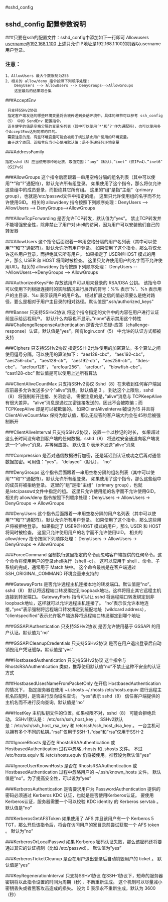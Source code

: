 #sshd_config

## sshd_config 配置参数说明
###只要在ssh的配置文件：sshd_config中添加如下一行即可
    Allowusers username@192.168.1.100
    上述只允许IP地址是192.168.1.100的机器以username用户登录。
    
### 注意：
    1、AllowUsers 最大个数限制为255
    2、相关的 allow/deny 指令按照下列顺序处理：
        DenyUsers --> AllowUsers --> DenyGroups-->AllowGroups
        这里最后的结果取合集
    
###AcceptEnv

     只支持SSHv2协议
     指定客户端发送的哪些环境变量将会被传递到会话环境中。具体的细节可以参考 ssh_config（5） 中的 SendEnv 配置指令。
     该关健字的值是空格分隔的变量名列表（其中可以使用’*'和’?'作为通配符），也可以使用多个AcceptEnv达到同样的目的。
     需要注意的是，有些环境变量可能会被用于绕过禁止用户使用的环境变量。
     由于这个原因，该指令应当小心使用默认值：是不传递任何环境变量
 
###AddressFamily 

    指定sshd（8）应当使用哪种地址族，取值范围：”any”（默认）、”inet”（仅IPv4）、”inet6″（仅IPv6）
 
###AllowGroups 
    这个指令后面跟着一串用空格分隔的组名列表（其中可以使用”*”和”?”通配符），默认允许所有组登录。
    如果使用了这个指令，那么将仅允许这些组中的成员登录，而拒绝其它所有组。
    这里的”组”是指”主组”（primary group），也就是/etc/passwd文件中指定的组。
    这里只允许使用组的名字而不允许使用GID。
    相关的 allow/deny 指令按照下列顺序处理：DenyUsers --> AllowUsers --> DenyGroups-->AllowGroups
 
###AllowTcpForwarding
    是否允许TCP转发，默认值为”yes”。
    禁止TCP转发并不能增强安全性，除非禁止了用户对shell的访问，因为用户可以安装他们自己的转发器
 
###AllowUsers 
    这个指令后面跟着一串用空格分隔的用户名列表（其中可以使用”*”和”?”通配符）。默认允许所有用户登录。
    如果使用了这个指令，那么将仅允许这些用户登录，而拒绝其它所有用户。
    如果指定了 USER@HOST 模式的用户，那么 USER 和 HOST 将同时被检查。
    这里只允许使用用户的名字而不允许使用UID。相关的 allow/deny 指令按照下列顺序处理：
    DenyUsers -->AllowUsers-->DenyGroups --> AllowGroups
 
###AuthorizedKeysFile
    存放该用户可以用来登录的 RSA/DSA 公钥。
    该指令中可以使用下列根据连接时的实际情况进行展开的符号：%% 表示’%'、%h 表示用户的主目录、%u 表示该用户的用户名。
    经过扩展之后的值必须要么是绝对路径，要么是相对于用户主目录的相对路径。默认值是”.ssh/authorized_keys”
 
###Banner
     只支持SSHv2协议
     将这个指令指定的文件中的内容在用户进行认证前显示给远程用户。
     默认什么内容也不显示。”none”表示禁用这个特性
###ChallengeResponseAuthentication 
     是否允许质疑-应答（challenge-response）认证。默认值是”yes”。所有login.conf（5） 中允许的认证方式都被支持
 
###Ciphers
    只支持SSHv2协议
    指定SSH-2允许使用的加密算法。多个算法之间使用逗号分隔。可以使用的算法如下：
    “aes128-cbc”， “aes192-cbc”， “aes256-cbc”， “aes128-ctr”， “aes192-ctr”， “aes256-ctr”，
    “3des-cbc”， “arcfour128″， “arcfour256″， “arcfour”， “blowfish-cbc”， “cast128-cbc”
    默认值是可以使用上述所有算法
 
###ClientAliveCountMax
    只支持SSHv2协议
    Sshd（8）在未收到任何客户端回应前最多允许发送多少个”alive”消息。默认值是 3 。
    到达这个上限后，sshd（8） 将强制断开连接、关闭会话。
    需要注意的是，”alive”消息与 TCPKeepAlive 有很大差异。
    “alive”消息是通过加密连接发送的，因此不会被欺骗；而 TCPKeepAlive 却是可以被欺骗的。
    如果ClientAliveInterval被设为15 并且将 ClientAliveCountMax 保持为默认值，那么无应答的客户端大约会在45秒后被强制断开
 
###ClientAliveInterval
     只支持SSHv2协议，设置一个以秒记的时长，
     如果超过这么长时间没有收到客户端的任何数据，sshd（8） 将通过安全通道向客户端发送一个”alive”消息，并等候应答。
     默认值 0 表示不发送”alive”消息
 
###Compression
    是否对通信数据进行加密，还是延迟到认证成功之后再对通信数据加密。可用值：”yes”， “delayed”（默认）， “no”
 
###DenyGroups
    这个指令后面跟着一串用空格分隔的组名列表（其中可以使用”*”和”?”通配符）。默认允许所有组登录。
    如果使用了这个指令，那么这些组中的成员将被拒绝登录。
    这里的”组”是指”主组”（primary group），也就是/etc/passwd文件中指定的组。
    这里只允许使用组的名字而不允许使用GID。
    相关的 allow/deny 指令按照下列顺序处理：DenyUsers -> AllowUsers -> DenyGroups -> AllowGroups
 
###DenyUsers
    这个指令后面跟着一串用空格分隔的用户名列表（其中可以使用”*”和”?”通配符）。默认允许所有用户登录。
    如果使用了这个指令，那么这些用户将被拒绝登录。
    如果指定了 USER@HOST 模式的用户，那么 USER 和 HOST 将同时被检查。
    这里只允许使用用户的名字而不允许使用UID。
    相关的 allow/deny 指令按照下列顺序处理： DenyUsers -> AllowUsers -> DenyGroups -> AllowGroups
 
###ForceCommand 
    强制执行这里指定的命令而忽略客户端提供的任何命令。这个命令将使用用户的登录shell执行（shell -c）。
    这可以应用于 shell 、命令、子系统的完成，通常用于 Match 块中。
    这个命令最初是在客户端通过 SSH_ORIGINAL_COMMAND 环境变量来支持的
 
###GatewayPorts
      是否允许远程主机连接本地的转发端口。默认值是”no”。
      sshd（8） 默认将远程端口转发绑定到loopback地址。这样将阻止其它远程主机连接到转发端口。
      GatewayPorts 指令可以让 sshd 将远程端口转发绑定到非loopback地址，这样就可以允许远程主机连接了。
      “no”表示仅允许本地连接，”yes”表示强制将远程端口转发绑定到统配地址（wildcard address），
      “clientspecified”表示允许客户端选择将远程端口转发绑定到哪个地址
 
###GSSAPIAuthentication
    只支持SSHv2协议
    是否允许使用基于 GSSAPI 的用户认证。默认值为”no”
 
###GSSAPICleanupCredentials
    只支持SSHv2协议
    是否在用户退出登录后自动销毁用户凭证缓存。默认值是”yes”
 
###HostbasedAuthentication
    只支持SSHv2协议
    这个指令与 RhostsRSAAuthentication 类似，推荐使用默认值”no”不禁止这种不安全的认证方式
 
###HostbasedUsesNameFromPacketOnly
    在开启 HostbasedAuthentication 的情况下，
    指定服务器在使用 ~/.shosts ~/.rhosts /etc/hosts.equiv 进行远程主机名匹配时，是否进行反向域名查询。
    “yes”表示 sshd（8） 信任客户端提供的主机名而不进行反向查询。默认值是”no”
 
###HostKey
    主机私钥文件的位置。如果权限不对，sshd（8） 可能会拒绝启动。
    SSHv1默认是： /etc/ssh/ssh_host_key 。
    SSHv2默认是：/etc/ssh/ssh_host_rsa_key 和 /etc/ssh/ssh_host_dsa_key 。
    一台主机可以拥有多个不同的私钥。”rsa1″仅用于SSH-1，”dsa”和”rsa”仅用于SSH-2
 
###IgnoreRhosts
     是否在 RhostsRSAAuthentication 或 HostbasedAuthentication 过程中忽略 .rhosts 和 .shosts 文件。
     不过 /etc/hosts.equiv 和 /etc/shosts.equiv 仍将被使用。推荐设为默认值”yes”
 
###IgnoreUserKnownHosts
     是否在 RhostsRSAAuthentication 或 HostbasedAuthentication 过程中忽略用户的 ~/.ssh/known_hosts 文件。
     默认值是”no”。为了提高安全性，可以设为”yes”
 
###KerberosAuthentication
     是否要求用户为 PasswordAuthentication 提供的密码必须通过 Kerberos KDC 认证，也就是是否使用Kerberos认证。
     要使用Kerberos认证，服务器需要一个可以校验 KDC identity 的 Kerberos servtab 。默认值是”no”
 
###KerberosGetAFSToken
     如果使用了 AFS 并且该用户有一个 Kerberos 5 TGT，那么开启该指令后，将会在访问用户的家目录前尝试获取一个 AFS token 。
     默认为”no”
 
###KerberosOrLocalPasswd
     如果 Kerberos 密码认证失败，那么该密码还将要通过其它的认证机制（比如 /etc/passwd）。
     默认值为”yes”
 
###KerberosTicketCleanup
     是否在用户退出登录后自动销毁用户的 ticket 。
     默认值是”yes”
 
###KeyRegenerationInterval
    只支持SSHv1协议
    在SSH-1协议下，短命的服务器密钥将以此指令设置的时间为周期（秒），不断重新生成。
    这个机制可以尽量减小密钥丢失或者黑客攻击造成的损失。
    设为 0 表示永不重新生成，默认为 3600（秒）

